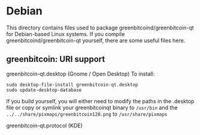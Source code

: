 
Debian
====================
This directory contains files used to package greenbitcoind/greenbitcoin-qt
for Debian-based Linux systems. If you compile greenbitcoind/greenbitcoin-qt yourself, there are some useful files here.

## greenbitcoin: URI support ##


greenbitcoin-qt.desktop  (Gnome / Open Desktop)
To install:

	sudo desktop-file-install greenbitcoin-qt.desktop
	sudo update-desktop-database

If you build yourself, you will either need to modify the paths in
the .desktop file or copy or symlink your greenbitcoinqt binary to `/usr/bin`
and the `../../share/pixmaps/greenbitcoin128.png` to `/usr/share/pixmaps`

greenbitcoin-qt.protocol (KDE)

